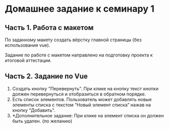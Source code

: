 # Домашнее задание к семинару 1

## Часть 1. Работа с макетом

По заданному макету создать вёрстку главной страницы (без использования vue).

Задание по работе с макетом направлено на подготовку проекта к итоговой аттестации.

## Часть 2. Задание по Vue

1. Создать кнопку "Перевернуть". При клике на кнопку текст кнопки должен перевернуться и отобразиться в обратном порядке.
2. Есть список элементов. Пользователь может добавлять новые элементы списка с текстом “Новый элемент списка” нажав на кнопку "Добавить".
3. *Дополнительное задание: При клике на элемент списка он должен быть удален. (по желанию)
